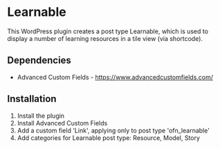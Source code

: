 # Learnable

This WordPress plugin creates a post type Learnable, which is used to display a number of
learning resources in a tile view (via shortcode).


## Dependencies

- Advanced Custom Fields - https://www.advancedcustomfields.com/


## Installation

1. Install the plugin
2. Install Advanced Custom Fields
3. Add a custom field 'Link', applying only to post type 'ofn_learnable'
4. Add categories for Learnable post type: Resource, Model, Story
